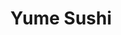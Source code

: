 ---
layout: place
title: "Yume Sushi"
permalink: /virginia/arlington/yume-sushi.html
stateAbbr: VA
stateName: Virginia
cityName: Arlington
seo:
  name: "Yume Sushi"
  type: Restaurant
  links: http://www.yumesushiva.com/
description: "Stylish, understated restaurant for sushi & sashimi featuring bold wall murals & an open kitchen. Yume Sushi serves delicious sushi in Arlington, Virginia. Try fresh Japanese dishes for a great dining experience. Available for takeout, delivery, lunch, and dinner."
place_id: ChIJq6pqNO60t4kRfNZpCUNWjRs
photos:
  - name: >-
      places/ChIJq6pqNO60t4kRfNZpCUNWjRs/photos/AeeoHcJI2Nnv9IXgwh7F7XRrMMJ9Ufz5VGl4--i-b_v9viwImNH5cokkeOb5F5CESC3fjWq2ZK4cy8eOBYjPVwmzjT61i1jWU8UpoGXU5V3D-SYjwb8QrXjO4kslfBYv9FTtXMFq3vxt3DyD4QbWWz0cb67F-qdmi14KmrcUeMBNih0kUYUFB4aDQqeZzHAUa_VXAtU8YKjOgYhS0u4l6MCION3USom1tB7ENSjHEx79CSMeNBlcp-3hQnMr1WIMekSgikOgB8-sW-aYTEvCqmeL_X8rjG-4a6Xw3nSfvkE9E7Th2A
    widthPx: 4032
    heightPx: 3024
    authorAttributions:
      - displayName: Yume Sushi
        uri: https://maps.google.com/maps/contrib/103350280053096672133
        photoUri: >-
          https://lh3.googleusercontent.com/a-/ALV-UjWmqguGaNyhNfZdpgbo-NaXyzUvVowLABWemsCDOtEYWaYJkch5=s100-p-k-no-mo
    flagContentUri: >-
      https://www.google.com/local/imagery/report/?cb_client=maps_api_places.places_api&image_key=!1e10!2sAF1QipORRrkvdNi5puPElW6N1syKd1ZztnZAc1m1-1Ai&hl=en-US
    googleMapsUri: >-
      https://www.google.com/maps/place//data=!3m4!1e2!3m2!1sAF1QipORRrkvdNi5puPElW6N1syKd1ZztnZAc1m1-1Ai!2e10!4m2!3m1!1s0x89b7b4ee346aaaab:0x1b8d56430969d67c
  - name: >-
      places/ChIJq6pqNO60t4kRfNZpCUNWjRs/photos/AeeoHcJdW-V_mj4jw7i495u5btn-hhAf4O9W9mbt2aEzrsESBtqVoyEkZuGtdtPW1TJYY9QX6h1_b4JuH1IPvamr3_3sfviTaeNs8-zqiMOZ932VfzICazgYX3nArkQiCc-PV1vFP_DcaMOQHW-NPJ4KXW70QKQE1uKrh5JReduXj5xm0wLBoAxB06kf2JbfqACf_ioFx5kG4tB91qHwyMwkvk4JhySYSFbjsYqYD2IZMXhfiv1lHgg4ODEKokva5rozvy3e2vL6gX55oH9rwta0qetEntZ2XxqvLYr9eHq69FehHw
    widthPx: 1125
    heightPx: 825
    authorAttributions:
      - displayName: Yume Sushi
        uri: https://maps.google.com/maps/contrib/103350280053096672133
        photoUri: >-
          https://lh3.googleusercontent.com/a-/ALV-UjWmqguGaNyhNfZdpgbo-NaXyzUvVowLABWemsCDOtEYWaYJkch5=s100-p-k-no-mo
    flagContentUri: >-
      https://www.google.com/local/imagery/report/?cb_client=maps_api_places.places_api&image_key=!1e10!2sAF1QipNKJNp5-2CeZsOKmtrf1PDWMbO4ihnHnBiKigfp&hl=en-US
    googleMapsUri: >-
      https://www.google.com/maps/place//data=!3m4!1e2!3m2!1sAF1QipNKJNp5-2CeZsOKmtrf1PDWMbO4ihnHnBiKigfp!2e10!4m2!3m1!1s0x89b7b4ee346aaaab:0x1b8d56430969d67c
  - name: >-
      places/ChIJq6pqNO60t4kRfNZpCUNWjRs/photos/AeeoHcJ-YomNxfdfHy8J8ghmWKHu7vVPqcL6piPwPvFJ8lXz2XTSWuTX4_J5aPaXHoAsjpAOyvu6TXudraRX71GnKtTOfRPQjB9eNibYPV1p-BJU3o5xeaSNxIhv8i7Ii1NXOKTu0mJGOwBIEuDLki0O3X8QyJIJq8uX5upm_NdQJVOnYuWGh7UczvXmChlSHZjeEyyPXlErQz7moFEYHhT6LvgPHtdqyD_P0KcGZ_4O3vwzoFMDzMFU85JTAqQho3k02SWgMnMLt0R32kJCE_H53UnLir_5nlvSLPqJT6zypKjdOpt7hJYO1EzfLro92iaOhl9L4_YgmL5lIpSTv2G_IT182aK117hH1PZ3eMaDGi1g6Odn4o2FTyE-B_s_lA6bj1DyHKWm0eswEkVU2bK3OIWyoHZsRZXEuJcawmYt9NAiJ_0S
    widthPx: 4080
    heightPx: 3072
    authorAttributions:
      - displayName: Anh L
        uri: https://maps.google.com/maps/contrib/101162489186698857603
        photoUri: >-
          https://lh3.googleusercontent.com/a-/ALV-UjXBRK62cp8xhQlVwzhIsu9Y2Nz2oXisWMtZAZzZmF0tq9YeBQgw=s100-p-k-no-mo
    flagContentUri: >-
      https://www.google.com/local/imagery/report/?cb_client=maps_api_places.places_api&image_key=!1e10!2sCIHM0ogKEICAgMDI4pGB9wE&hl=en-US
    googleMapsUri: >-
      https://www.google.com/maps/place//data=!3m4!1e2!3m2!1sCIHM0ogKEICAgMDI4pGB9wE!2e10!4m2!3m1!1s0x89b7b4ee346aaaab:0x1b8d56430969d67c
  - name: >-
      places/ChIJq6pqNO60t4kRfNZpCUNWjRs/photos/AeeoHcLnxzSYdv1vnKvb0V1YRo2_7wQX2CEG9ReXuIkpRygZ6Wl3SoRPhtIQxvooJsO4tkPHWCk_XmRH9aU9Va9Zq8ssz9XgNU9mPJ41VVY6I8J8S7sBTvnNxzQlZ900L0eikgA_RvWnH-GfDjsIqs6y1JR6dYwhwm2z-oN5dFPUCPRSJEaL78yzBbpq5g2-n0BQpdkTLTfif-4qJb-lDSbf3lyRv0IbCtnTcZW8A32pb2MAHW54vKaxvZ_o0J_ZEEk-f86FDf2qkAOdXDkdjBvfe-kmq33Rzdhzaq3G2eoviua5Bg
    widthPx: 460
    heightPx: 259
    authorAttributions:
      - displayName: Yume Sushi
        uri: https://maps.google.com/maps/contrib/103350280053096672133
        photoUri: >-
          https://lh3.googleusercontent.com/a-/ALV-UjWmqguGaNyhNfZdpgbo-NaXyzUvVowLABWemsCDOtEYWaYJkch5=s100-p-k-no-mo
    flagContentUri: >-
      https://www.google.com/local/imagery/report/?cb_client=maps_api_places.places_api&image_key=!1e10!2sAF1QipMQ6VWKQUwJyHUS0JwWF4JT7yt9P2TTzzgjMcCy&hl=en-US
    googleMapsUri: >-
      https://www.google.com/maps/place//data=!3m4!1e2!3m2!1sAF1QipMQ6VWKQUwJyHUS0JwWF4JT7yt9P2TTzzgjMcCy!2e10!4m2!3m1!1s0x89b7b4ee346aaaab:0x1b8d56430969d67c
  - name: >-
      places/ChIJq6pqNO60t4kRfNZpCUNWjRs/photos/AeeoHcL05JfwZRiSJYKk6VhBbruxhdk6EwfiH66iScTttdDtqfkZAfsakQwRyh4d27N2Iyei6jO-LZ7gEWEZkfP1TsMw24NiNqXsuqrl0AMiPDWQcsx8p3DmuXRpzMv35SEYEVRnx1Vx0yIuDgWO9z7sEmDV9yRkj3m5US_HszKyglD2_JVsMIe9cVv4SkrWI0O8B_piwZ2CK5iQHTCAhmrMbTeBHq3lMheVTxC-mRaDCphwx7agdzkMSnu-ESEPhSB9BO6BlkdvTxX5N0JelNWbADNy-1q4vwqbtP6GBnQ8qxyD3vNNiTe-L9hgbCGzofT8tvAS6TaAaplBI-M5uBZKaXdgxoGYEwNuSvBCbh2PZmjc6n4ZEwBXEMuxJJ1LPuYXgf8s-icJ_XyvwShVwlC28VtiJhBmsErXar8PYLrq6uYg4Q
    widthPx: 4080
    heightPx: 3072
    authorAttributions:
      - displayName: Anh L
        uri: https://maps.google.com/maps/contrib/101162489186698857603
        photoUri: >-
          https://lh3.googleusercontent.com/a-/ALV-UjXBRK62cp8xhQlVwzhIsu9Y2Nz2oXisWMtZAZzZmF0tq9YeBQgw=s100-p-k-no-mo
    flagContentUri: >-
      https://www.google.com/local/imagery/report/?cb_client=maps_api_places.places_api&image_key=!1e10!2sCIHM0ogKEICAgMDI4pGBNw&hl=en-US
    googleMapsUri: >-
      https://www.google.com/maps/place//data=!3m4!1e2!3m2!1sCIHM0ogKEICAgMDI4pGBNw!2e10!4m2!3m1!1s0x89b7b4ee346aaaab:0x1b8d56430969d67c
  - name: >-
      places/ChIJq6pqNO60t4kRfNZpCUNWjRs/photos/AeeoHcLvfEx_j3rQZOaAdvPV-bAG4bqK-wLOMLb7A4YZwvpr0hoBEkiC8qoQ-go4WwxQTdaOFWF0PQqwaNLMPOiJrgmsVNIWGV9T8qNMomu3vwJIR2nXDTcgh13fHNpnRNbfxMe1Egbu2oImw8dmbMuTlOV5RTjNIBYTLIaeQ9IK8iJBflkF3N1YfKs6Ig1OhPF7cIc2qTHCs5vzhut5gi6Y_8mfgLcZSaf7u6sOiPMqUdplGnjTH3ZiuAGM2qu9SBJwwf-qlh2dvwXrQQx5aEiyoe64nq1C3b1GEqQrJL9GGVF0ScmDvddAgoVu8H_ukpfwQvwncrD76IG0sQgz1zs_ovhVJxVL03IMlrYxDAIfZrSEl-wpnpE9zbOAibGHkPJvImMX-jp3BkqmYjgrXAHOSwb8U_UDvM9tM_pzNacVj_Q
    widthPx: 3600
    heightPx: 4800
    authorAttributions:
      - displayName: Anna Lee
        uri: https://maps.google.com/maps/contrib/117042945870800280802
        photoUri: >-
          https://lh3.googleusercontent.com/a-/ALV-UjUWkiURxoLwDbhBV69pzGEa5eMzUUz2l_dU2IbwOL_AaEpHENEm=s100-p-k-no-mo
    flagContentUri: >-
      https://www.google.com/local/imagery/report/?cb_client=maps_api_places.places_api&image_key=!1e10!2sCIHM0ogKEICAgID7wI6icg&hl=en-US
    googleMapsUri: >-
      https://www.google.com/maps/place//data=!3m4!1e2!3m2!1sCIHM0ogKEICAgID7wI6icg!2e10!4m2!3m1!1s0x89b7b4ee346aaaab:0x1b8d56430969d67c
  - name: >-
      places/ChIJq6pqNO60t4kRfNZpCUNWjRs/photos/AeeoHcJIrGXgTxIZRT3m9Q-1GwRpLEm9reZJMj1yXkf9WxK37vPKWtBhtJIqLxBwSZZsSQUZak25-NofxegMDdkno5a2-gIZejWJbj2QXN_jxglzHExAcYxFlwnXv6g2LXTZEcuyYuOuCVL8fyLGAPDQOfRUkUjHsERERfc0L3cLf3Yy-9cUZIBk_fuz2MGnkPkXkaFJxR6QPBgZFd9dMA34WplPFFa8yVxqNUYjlHkqi6Ygtodz0HCcn2wTqUcUjEjUSuaRZIkuvK1UAPYwxUY5rWdg-SruYTe1s8o-ssgLo68o8m5nYEmeOeMION8Y8iOmnB5_RzrgaPVshXs_F87wkg_e8QVxQdKmaQW2-QG4K6m387Cs9mfDpO7w8St5DdcWpLp8ZnEpMrJYwIhDjIj_IJNSPzYDvxHB4qNW35c0_wdNXZf_
    widthPx: 4032
    heightPx: 3024
    authorAttributions:
      - displayName: Jennifer
        uri: https://maps.google.com/maps/contrib/110903937941723401357
        photoUri: >-
          https://lh3.googleusercontent.com/a/ACg8ocJYGb9Y5kCOpRcEqFo42sOJqu_aEF4K1M7-YYa9G8EGqL0dgg=s100-p-k-no-mo
    flagContentUri: >-
      https://www.google.com/local/imagery/report/?cb_client=maps_api_places.places_api&image_key=!1e10!2sCIHM0ogKEICAgICXmNKj6wE&hl=en-US
    googleMapsUri: >-
      https://www.google.com/maps/place//data=!3m4!1e2!3m2!1sCIHM0ogKEICAgICXmNKj6wE!2e10!4m2!3m1!1s0x89b7b4ee346aaaab:0x1b8d56430969d67c
  - name: >-
      places/ChIJq6pqNO60t4kRfNZpCUNWjRs/photos/AeeoHcKjUjDExKwqlnAWv4e6R703uxG0yJwtzWSGhvqKrixfgwr4du6hN-JlsxTQBVdhhRkImPEudfj5CgRRYHsLCFCIC9DkgmexaiwfhQGuhRuZTNz1A2ZdOgf3ouadKMmbVZpwvGsbilslAXQt6q6p1bp3AvemShHOsaTRgHKLLKZin948nOiVReeYOx18ac91xp_gg-CD4R-S3FzBwnYEJVXHoxpFdNI0ButTrdcy_Ylk4doR4rsZYiA5HidizfOEQ1tgQKFAXl9-PY6eS9djqerJNZqRPz0HThFl_gqiB_qhZBK8h8M49-SS5anD1DLwUJRXdHvPzcyPg6xwhC5XU7gwD8fxP4IyD-znjwFuBxdhi_lCmkcnhG3rKtJ-u379utS5Ie-0yXFL4OfZLbbpd9bWOZcy9B1vEkzN3d7KA40A7iLU
    widthPx: 4032
    heightPx: 3024
    authorAttributions:
      - displayName: Morakot Aphai
        uri: https://maps.google.com/maps/contrib/117067296356457017834
        photoUri: >-
          https://lh3.googleusercontent.com/a/ACg8ocLAuB-pHXLbucrVOp6HcnBAoqDksAA4IlirqtQJFDXq2OJsLQ=s100-p-k-no-mo
    flagContentUri: >-
      https://www.google.com/local/imagery/report/?cb_client=maps_api_places.places_api&image_key=!1e10!2sCIHM0ogKEICAgID7wY310AE&hl=en-US
    googleMapsUri: >-
      https://www.google.com/maps/place//data=!3m4!1e2!3m2!1sCIHM0ogKEICAgID7wY310AE!2e10!4m2!3m1!1s0x89b7b4ee346aaaab:0x1b8d56430969d67c
  - name: >-
      places/ChIJq6pqNO60t4kRfNZpCUNWjRs/photos/AeeoHcJjWbFk8m1QAAGi7DVhFS7a2_SpqfQn1m8q7W7cXi1Q4_5dGewyMKvYOwxKtGcVZV-Meo6JSn7fS6b1JTnaFBZ8uhFX-xzFdPjbTt5nrjPU6_HJLFsY5rlEIBKkHOmTiKlA-SL5nMyXKt30mbVW3Cuts8Lw8D-BjW67cVuL1i3augOUDmByoF67tlr048wY6pM-eRL4tL1MKozwLQ0dfsgqx3yoCvy2cYxCvnRUs-4vR36nCl9L3-RSKFsSB4p7r9228vG52711CJPztf5zZmUfAw2gTB-m1coRTxc1Rd5p-ToB4FAaZPHCU22bX_GrEoOqRy3s6mRaFC80ZGOks5q9cC7QUPRKq4nRQ2wdu1XZ15ApX5CDZZAuMk6gmJ6Y12MQ1DXxOX4EhdfRnr7NcsvCCQm4_4N00nCbhFJOu_AkjAiz
    widthPx: 4032
    heightPx: 3024
    authorAttributions:
      - displayName: Lina J. Kim
        uri: https://maps.google.com/maps/contrib/115101739604004253617
        photoUri: >-
          https://lh3.googleusercontent.com/a-/ALV-UjVzECRojKEYThaVEDE5-6eFzUFiPsTYaMN2LxYKm3R0vgD1mCsu=s100-p-k-no-mo
    flagContentUri: >-
      https://www.google.com/local/imagery/report/?cb_client=maps_api_places.places_api&image_key=!1e10!2sCIHM0ogKEICAgICnl_zriQE&hl=en-US
    googleMapsUri: >-
      https://www.google.com/maps/place//data=!3m4!1e2!3m2!1sCIHM0ogKEICAgICnl_zriQE!2e10!4m2!3m1!1s0x89b7b4ee346aaaab:0x1b8d56430969d67c
  - name: >-
      places/ChIJq6pqNO60t4kRfNZpCUNWjRs/photos/AeeoHcLuXDpsxMmGlvPv5eelj0Z0gZdytrA2Tmnp0NsyXENnJykjKgKnZQbDV9l5BtNY4_xiP-p3c3pUOauolWttVbd06glqZ4EkccnbKLFE-FID_IJ7I6ZgAw0waHI9gY3uiSs2aV32AtSapRYr-YTj9jJ_vCkek4YlQBjKD74UFN8JADDOpzNXKjeC8wsdtTSLR-EfltuzG96eq9Qyk-ST6VSvVXjOXnR6T-Sli461tpy-Ub4sn3aFVhfrdrQeV0UTaCdKFNmxZEi4ExgyvpchbPIw6R7FB5wjsvBfY0C1Hu7qCaI74i53kUfk_1wYfZ_Rcp0sXPTLHAtcaZfpuJfz2ZRFTAM5mYIaQ9SzMKu9LfH4nmMVmDpayCkE0aNW-X82exg7jY5YqhdncnFebDS1qr5nkTg1B4OlctSyKZmH54I5QUDK
    widthPx: 4032
    heightPx: 3024
    authorAttributions:
      - displayName: Jennifer
        uri: https://maps.google.com/maps/contrib/110903937941723401357
        photoUri: >-
          https://lh3.googleusercontent.com/a/ACg8ocJYGb9Y5kCOpRcEqFo42sOJqu_aEF4K1M7-YYa9G8EGqL0dgg=s100-p-k-no-mo
    flagContentUri: >-
      https://www.google.com/local/imagery/report/?cb_client=maps_api_places.places_api&image_key=!1e10!2sCIHM0ogKEICAgICXmNKj2wE&hl=en-US
    googleMapsUri: >-
      https://www.google.com/maps/place//data=!3m4!1e2!3m2!1sCIHM0ogKEICAgICXmNKj2wE!2e10!4m2!3m1!1s0x89b7b4ee346aaaab:0x1b8d56430969d67c
address: 2121 N Westmoreland St A-2, Arlington, VA 22213, USA
street: 2121 N Westmoreland St A-2
city: Arlington
state: VA
zip: '22213'
country: USA
neighborhood: East Falls Church
latitude: '38.886444'
longitude: '-77.162159'
accessibility_options:
  wheelchairAccessibleParking: true
  wheelchairAccessibleEntrance: true
  wheelchairAccessibleRestroom: true
  wheelchairAccessibleSeating: true
business_status: OPERATIONAL
name: Yume Sushi
google_maps_links:
  directionsUri: >-
    https://www.google.com/maps/dir//''/data=!4m7!4m6!1m1!4e2!1m2!1m1!1s0x89b7b4ee346aaaab:0x1b8d56430969d67c!3e0
  placeUri: https://maps.google.com/?cid=1985337856660985468
  writeAReviewUri: >-
    https://www.google.com/maps/place//data=!4m3!3m2!1s0x89b7b4ee346aaaab:0x1b8d56430969d67c!12e1
  reviewsUri: >-
    https://www.google.com/maps/place//data=!4m4!3m3!1s0x89b7b4ee346aaaab:0x1b8d56430969d67c!9m1!1b1
  photosUri: >-
    https://www.google.com/maps/place//data=!4m3!3m2!1s0x89b7b4ee346aaaab:0x1b8d56430969d67c!10e5
primary_type: Japanese Restaurant
opening_hours:
  regular: null
  current: null
secondary_opening_hours:
  regular:
    weekdayDescriptions: null
    type: null
  current:
    weekdayDescriptions: null
    type: null
phone: (703) 269-5064
price_level: PRICE_LEVEL_MODERATE
price_range: $50 &ndash; $100
rating: '4.8'
rating_count: 2154
website: http://www.yumesushiva.com/
reviews:
  - name: >-
      places/ChIJq6pqNO60t4kRfNZpCUNWjRs/reviews/ChZDSUhNMG9nS0VJQ0FnTUNRMF9YTUJBEAE
    relativePublishTimeDescription: a month ago
    rating: 5
    text:
      text: >-
        I have dined at many Asian restaurants, but this one truly stands out as
        the best I have ever experienced. From the moment you walk in, the
        elegant yet cozy ambiance sets the perfect mood for an exceptional
        dining experience. The attention to detail in the decor, the warm
        lighting, and the welcoming staff make you feel instantly at home.


        The menu offers a diverse selection of authentic Asian dishes, each
        crafted with high-quality ingredients and presented beautifully. Whether
        you’re in the mood for sushi, dim sum, or a rich, flavorful curry, every
        dish is cooked to perfection. The flavors are bold yet balanced, with
        every bite showcasing the skill of the chefs. One of my personal
        favorites is the winner, which is packed with umami flavors and cooked
        to melt-in-your-mouth perfection. The sushi is also some of the freshest
        I’ve had, with expertly sliced fish and well-seasoned rice.


        While the price is on the higher side, it is absolutely worth every
        penny. The quality, portion sizes, and overall experience make it a
        worthwhile indulgence. I have been here so many times, and I will
        continue to return. If you’re looking for an unforgettable Asian dining
        experience, this restaurant should be at the top of your list!
      languageCode: en
    originalText:
      text: >-
        I have dined at many Asian restaurants, but this one truly stands out as
        the best I have ever experienced. From the moment you walk in, the
        elegant yet cozy ambiance sets the perfect mood for an exceptional
        dining experience. The attention to detail in the decor, the warm
        lighting, and the welcoming staff make you feel instantly at home.


        The menu offers a diverse selection of authentic Asian dishes, each
        crafted with high-quality ingredients and presented beautifully. Whether
        you’re in the mood for sushi, dim sum, or a rich, flavorful curry, every
        dish is cooked to perfection. The flavors are bold yet balanced, with
        every bite showcasing the skill of the chefs. One of my personal
        favorites is the winner, which is packed with umami flavors and cooked
        to melt-in-your-mouth perfection. The sushi is also some of the freshest
        I’ve had, with expertly sliced fish and well-seasoned rice.


        While the price is on the higher side, it is absolutely worth every
        penny. The quality, portion sizes, and overall experience make it a
        worthwhile indulgence. I have been here so many times, and I will
        continue to return. If you’re looking for an unforgettable Asian dining
        experience, this restaurant should be at the top of your list!
      languageCode: en
    authorAttribution:
      displayName: tani rah
      uri: https://www.google.com/maps/contrib/104114104121361862004/reviews
      photoUri: >-
        https://lh3.googleusercontent.com/a-/ALV-UjUx8xAu-rJIpl-8h_GleVpI1Scd1Wov1fQ6ogxPS0KxBfp756eU=s128-c0x00000000-cc-rp-mo-ba4
    publishTime: '2025-03-07T00:40:44.510741Z'
    flagContentUri: >-
      https://www.google.com/local/review/rap/report?postId=ChZDSUhNMG9nS0VJQ0FnTUNRMF9YTUJBEAE&d=17924085&t=1
    googleMapsUri: >-
      https://www.google.com/maps/reviews/data=!4m6!14m5!1m4!2m3!1sChZDSUhNMG9nS0VJQ0FnTUNRMF9YTUJBEAE!2m1!1s0x89b7b4ee346aaaab:0x1b8d56430969d67c
  - name: >-
      places/ChIJq6pqNO60t4kRfNZpCUNWjRs/reviews/ChZDSUhNMG9nS0VJQ0FnTUR3ajhIR0RnEAE
    relativePublishTimeDescription: 2 weeks ago
    rating: 5
    text:
      text: >-
        We had a great experience here, the food was amazing our waitress
        Camilla was great, she went through the whole menu made some great
        recommendations and the food itself lived up. Only thing I wasn’t as
        satisfied with was the chocolate lava cake was a bit lacking but the ice
        cream was stellar and the fish and rolls were phenomenal. We will
        definitely be coming back!
      languageCode: en
    originalText:
      text: >-
        We had a great experience here, the food was amazing our waitress
        Camilla was great, she went through the whole menu made some great
        recommendations and the food itself lived up. Only thing I wasn’t as
        satisfied with was the chocolate lava cake was a bit lacking but the ice
        cream was stellar and the fish and rolls were phenomenal. We will
        definitely be coming back!
      languageCode: en
    authorAttribution:
      displayName: Eliza Matthews
      uri: https://www.google.com/maps/contrib/108665774364918741400/reviews
      photoUri: >-
        https://lh3.googleusercontent.com/a-/ALV-UjUxmhY7Rz3QuD1YqT-bcglvferkRTGXy0ZBIYnJ3-McMW2aV7Pufg=s128-c0x00000000-cc-rp-mo-ba4
    publishTime: '2025-03-29T01:24:39.231863Z'
    flagContentUri: >-
      https://www.google.com/local/review/rap/report?postId=ChZDSUhNMG9nS0VJQ0FnTUR3ajhIR0RnEAE&d=17924085&t=1
    googleMapsUri: >-
      https://www.google.com/maps/reviews/data=!4m6!14m5!1m4!2m3!1sChZDSUhNMG9nS0VJQ0FnTUR3ajhIR0RnEAE!2m1!1s0x89b7b4ee346aaaab:0x1b8d56430969d67c
  - name: >-
      places/ChIJq6pqNO60t4kRfNZpCUNWjRs/reviews/ChdDSUhNMG9nS0VJQ0FnTURnX3JHV3dRRRAB
    relativePublishTimeDescription: a month ago
    rating: 5
    text:
      text: >-
        This was our second time at this amazing sushi restaurant, and it
        certainly won’t be our last! The food was incredible, as always, with
        every dish being fresh and full of flavor. Chef Marlon was so kind and
        welcoming. He remembered us from our last visit and even made special
        dishes just for us, which made the experience feel even more personal.
        We truly appreciate the attention to detail and hospitality. We’ll
        definitely be back again soon.
      languageCode: en
    originalText:
      text: >-
        This was our second time at this amazing sushi restaurant, and it
        certainly won’t be our last! The food was incredible, as always, with
        every dish being fresh and full of flavor. Chef Marlon was so kind and
        welcoming. He remembered us from our last visit and even made special
        dishes just for us, which made the experience feel even more personal.
        We truly appreciate the attention to detail and hospitality. We’ll
        definitely be back again soon.
      languageCode: en
    authorAttribution:
      displayName: Mallawee Tancharoen
      uri: https://www.google.com/maps/contrib/113544118415506653394/reviews
      photoUri: >-
        https://lh3.googleusercontent.com/a/ACg8ocIX9b-j9V9MGFj8f9okKQpJuBoXucF1CzViyhKXGWDCHVwkMA=s128-c0x00000000-cc-rp-mo
    publishTime: '2025-02-25T03:07:43.373808Z'
    flagContentUri: >-
      https://www.google.com/local/review/rap/report?postId=ChdDSUhNMG9nS0VJQ0FnTURnX3JHV3dRRRAB&d=17924085&t=1
    googleMapsUri: >-
      https://www.google.com/maps/reviews/data=!4m6!14m5!1m4!2m3!1sChdDSUhNMG9nS0VJQ0FnTURnX3JHV3dRRRAB!2m1!1s0x89b7b4ee346aaaab:0x1b8d56430969d67c
  - name: >-
      places/ChIJq6pqNO60t4kRfNZpCUNWjRs/reviews/ChZDSUhNMG9nS0VJQ0FnTUNJOHRmQ1VnEAE
    relativePublishTimeDescription: a week ago
    rating: 5
    text:
      text: >-
        Emilio was the best server. I knew I was in a sea of people, but as a
        lone diner, Emilio still made me feel like the only guest in the
        restaurant. The host, Anna, also made the experience wonderful start to
        finish. Fish was remarkable. Really beautifully crafted drinks as well.
      languageCode: en
    originalText:
      text: >-
        Emilio was the best server. I knew I was in a sea of people, but as a
        lone diner, Emilio still made me feel like the only guest in the
        restaurant. The host, Anna, also made the experience wonderful start to
        finish. Fish was remarkable. Really beautifully crafted drinks as well.
      languageCode: en
    authorAttribution:
      displayName: Emily Sonnet
      uri: https://www.google.com/maps/contrib/117669697131807835517/reviews
      photoUri: >-
        https://lh3.googleusercontent.com/a/ACg8ocL_Z4rIWeATqdl6GGbiMFIAFHVsK2JONZQwZtRH4jKo3EgKyA=s128-c0x00000000-cc-rp-mo
    publishTime: '2025-03-31T23:29:41.939038Z'
    flagContentUri: >-
      https://www.google.com/local/review/rap/report?postId=ChZDSUhNMG9nS0VJQ0FnTUNJOHRmQ1VnEAE&d=17924085&t=1
    googleMapsUri: >-
      https://www.google.com/maps/reviews/data=!4m6!14m5!1m4!2m3!1sChZDSUhNMG9nS0VJQ0FnTUNJOHRmQ1VnEAE!2m1!1s0x89b7b4ee346aaaab:0x1b8d56430969d67c
  - name: >-
      places/ChIJq6pqNO60t4kRfNZpCUNWjRs/reviews/ChZDSUhNMG9nS0VJQ0FnTUNJN0tDQVNREAE
    relativePublishTimeDescription: a week ago
    rating: 3
    text:
      text: >-
        Good sushi but insanely overpriced for the quality and portion size,
        even for a sushi restaurant. Probably won’t go back as there are other
        better quality options at same, if not less, price point. Even the
        ambiance wasn’t good enough to hook us in.


        We got a ton on the menu to try a few things.

        - Cocktails were okay. Got a cherry blossom-themed one but tasted more
        like cough syrup than fruity drink.

        - Wagyu buns were expensive but the bun was kinda crispy. Didn’t have
        that fluffy texture you’d expect to find.

        - Sushi selections and rolls were good but nothing really wowed us. The
        main stand out was the Green Day roll, which was our favorite from the
        pack.

        - Uni and Squid Ink pastas were tasty but way too expensive (~$50) for
        each order. It took two bits to eat each bowl! Check out photos to see
        how small the size is.


        Service was attentive despite it being a fully packed weekend night.


        The food was good, not great, and with the bill being over $400 for only
        three people we can confidently say this place wasn’t worth the price
        tag… even for us regular sushi and omakase goers.
      languageCode: en
    originalText:
      text: >-
        Good sushi but insanely overpriced for the quality and portion size,
        even for a sushi restaurant. Probably won’t go back as there are other
        better quality options at same, if not less, price point. Even the
        ambiance wasn’t good enough to hook us in.


        We got a ton on the menu to try a few things.

        - Cocktails were okay. Got a cherry blossom-themed one but tasted more
        like cough syrup than fruity drink.

        - Wagyu buns were expensive but the bun was kinda crispy. Didn’t have
        that fluffy texture you’d expect to find.

        - Sushi selections and rolls were good but nothing really wowed us. The
        main stand out was the Green Day roll, which was our favorite from the
        pack.

        - Uni and Squid Ink pastas were tasty but way too expensive (~$50) for
        each order. It took two bits to eat each bowl! Check out photos to see
        how small the size is.


        Service was attentive despite it being a fully packed weekend night.


        The food was good, not great, and with the bill being over $400 for only
        three people we can confidently say this place wasn’t worth the price
        tag… even for us regular sushi and omakase goers.
      languageCode: en
    authorAttribution:
      displayName: Iun Chen
      uri: https://www.google.com/maps/contrib/107883844158273113822/reviews
      photoUri: >-
        https://lh3.googleusercontent.com/a-/ALV-UjXoUJz1kme90BfavYSkhoNgcEAuhjatHxnoE1LRsU0ZTTV6FoVQ=s128-c0x00000000-cc-rp-mo-ba4
    publishTime: '2025-03-31T01:50:59.733077Z'
    flagContentUri: >-
      https://www.google.com/local/review/rap/report?postId=ChZDSUhNMG9nS0VJQ0FnTUNJN0tDQVNREAE&d=17924085&t=1
    googleMapsUri: >-
      https://www.google.com/maps/reviews/data=!4m6!14m5!1m4!2m3!1sChZDSUhNMG9nS0VJQ0FnTUNJN0tDQVNREAE!2m1!1s0x89b7b4ee346aaaab:0x1b8d56430969d67c
parking_options:
  freeParkingLot: false
  freeStreetParking: false
  paidStreetParking: true
  valetParking: false
  freeGarageParking: false
  paidGarageParking: true
payment_options:
  acceptsCreditCards: true
  acceptsDebitCards: true
  acceptsCashOnly: false
  acceptsNfc: true
allow_dogs: null
curbside_pickup: null
delivery: true
dine_in: true
good_for_children: true
good_for_groups: true
good_for_sports: true
live_music: false
menu_for_children: true
outdoor_seating: true
reservable: true
restroom: true
serves_beer: true
serves_breakfast: false
serves_brunch: false
serves_cocktails: true
serves_coffee: false
serves_dinner: true
serves_dessert: true
serves_lunch: true
serves_vegetarian_food: true
serves_wine: true
takeout: true
summary: >-
  Stylish, understated restaurant for sushi & sashimi featuring bold wall murals
  & an open kitchen.

---